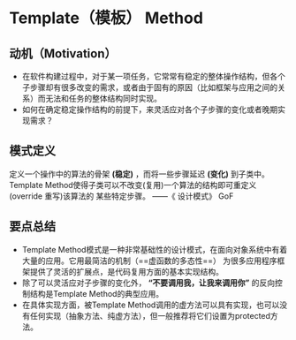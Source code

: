 # Template（模板） Method

## 动机（Motivation）

+ 在软件构建过程中，对于某一项任务，它常常有稳定的整体操作结构，但各个子步骤却有很多改变的需求，或者由于固有的原因（比如框架与应用之间的关系）而无法和任务的整体结构同时实现。
+ 如何在确定稳定操作结构的前提下，来灵活应对各个子步骤的变化或者晚期实现需求？


## 模式定义

定义一个操作中的算法的骨架 **(稳定)** ，而将一些步骤延迟 **(变化)** 到子类中。
Template Method使得子类可以不改变(复用)一个算法的结构即可重定义(override 重写)该算法的
某些特定步骤。
——《 设计模式》 GoF


## 要点总结

+ Template Method模式是一种非常基础性的设计模式，在面向对象系统中有着大量的应用。它用最简洁的机制（==虚函数的多态性==）
  为很多应用程序框架提供了灵活的扩展点，是代码复用方面的基本实现结构。
+ 除了可以灵活应对子步骤的变化外， **“不要调用我，让我来调用你”** 的反向控制结构是Template Method的典型应用。
+ 在具体实现方面，被Template Method调用的虚方法可以具有实现，也可以没有任何实现（抽象方法、纯虚方法），但一般推荐将它们设置为protected方法。